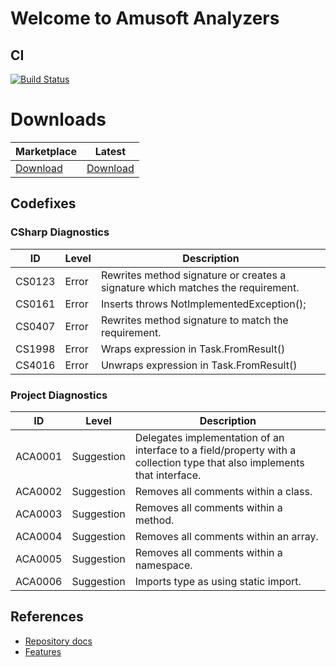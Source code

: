 # Welcome to Amusoft Analyzers

## CI

[![Build Status](https://taori.visualstudio.com/Amusoft.CodeAnalysis.Analyzers/_apis/build/status/taori.Amusoft.CodeAnalysis.Analyzers?branchName=master)](https://taori.visualstudio.com/Amusoft.CodeAnalysis.Analyzers/_build/latest?definitionId=4&branchName=master)

# Downloads

|Marketplace|Latest|
|---|---|
|[Download](https://marketplace.visualstudio.com/items?itemName=Amusoft.Amusoft-CodeAnalysis-Analyzers)|[Download](https://github.com/taori/Amusoft.CodeAnalysis.Analyzers/releases/latest)|

## Codefixes

### CSharp Diagnostics

|ID|Level|Description|
|---|---|---|
|CS0123|Error|Rewrites method signature or creates a signature which matches the requirement.|
|CS0161|Error|Inserts throws NotImplementedException();|
|CS0407|Error|Rewrites method signature to match the requirement.|
|CS1998|Error|Wraps expression in Task.FromResult()|
|CS4016|Error|Unwraps expression in Task.FromResult()|

### Project Diagnostics

|ID|Level|Description|
|---|---|---|
|ACA0001|Suggestion|Delegates implementation of an interface to a field/property with a collection type that also implements that interface.|
|ACA0002|Suggestion|Removes all comments within a class.|
|ACA0003|Suggestion|Removes all comments within a method.|
|ACA0004|Suggestion|Removes all comments within an array.|
|ACA0005|Suggestion|Removes all comments within a namespace.|
|ACA0006|Suggestion|Imports type as using static import.|

## References
- [Repository docs](https://github.com/taori/Amusoft.CodeAnalysis.Analyzers/tree/master/docs)
- [Features](https://github.com/taori/Amusoft.CodeAnalysis.Analyzers/tree/master/docs/FEATURES.md)
